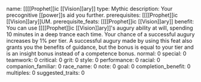 name: [[[[Prophet]]ic [[Vision]]ary]]
type: Mythic
description: Your precognitive [[power]]s aid you further.
prerequisites: [[[[Prophet]]ic [[Vision]]ary]]UM.
prerequisite_feats: [[[[Prophet]]ic [[Vision]]ary]]
benefit: You can use [[[[Prophet]]ic [[Vision]]ary]]'s augury ability at will, spending 10 minutes in a deep trance each time. Your chance of a successful augury increases by 1% per tier. A successful augury made by using this feat also grants you the benefits of guidance, but the bonus is equal to your tier and is an insight bonus instead of a competence bonus.
normal: 0
special: 0
teamwork: 0
critical: 0
grit: 0
style: 0
performance: 0
racial: 0
companion_familiar: 0
race_name: 0
note: 0
goal: 0
completion_benefit: 0
multiples: 0
suggested_traits: 0
